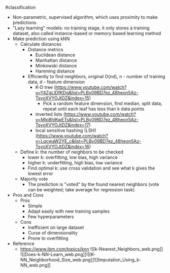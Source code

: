 #classification 
-  Non-parametric, supervised algorithm, which uses proximity to make predictions
- "Lazy learning" models: no training stage, it only stores a training dataset, also called instance-based or memory based learning method
- Make prediction using kNN
	- Calculate distances
		- Distance metrics
			- Euclidean distance
			- Manhattan distance
			- Minkowski distance
			- Hamming distance
		- Efficiently to find neighbors, original O(nd), n - number of training data, d - feature dimension
			- K-D tree (https://www.youtube.com/watch?v=Y4ZgLlDfKDg&list=PLBv09BD7ez_48heon5Az-TsyoXVYOJtDZ&index=15)
				- Pick a random feature dimension, find median, split data, repeat until each leaf has less than k data points
			- inverted lists (https://www.youtube.com/watch?v=Mlp8hlKwETs&list=PLBv09BD7ez_48heon5Az-TsyoXVYOJtDZ&index=17)
			- local sensitive hashing (LSH) (https://www.youtube.com/watch?v=LqcwaW2YE_c&list=PLBv09BD7ez_48heon5Az-TsyoXVYOJtDZ&index=16)
	- Define k: the number of neighbors to be checked
		- lower k: overfitting, low bias, high variance
		- higher k: underfitting, high bias, low variance
		- Find optimal k: use cross validation and see what k gives the lowest error
	- Majority vote
		- The prediction is "voted" by the found nearest neighbors (vote can be weighted; take average for regression task)
- Pros and Cons
	- Pros
		- Simple
		- Adapt easily with new training samples
		- Few hyperparameters
	- Cons
		- Inefficient on large dataset
		- Curse of dimensionality
		- Prone to overfitting
- Reference
	- https://www.ibm.com/topics/knn
![[k-Nearest_Neighbors_web.png]]
![[Does-k-NN-Learn_web.png]]![[K-NN_Neighborhood_Size_web.png]]![[Imputation_Using_k-NN_web.png]]